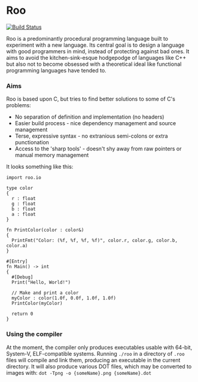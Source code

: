 # Roo
[![Build Status](https://travis-ci.org/IsaacWoods/Roo.svg?branch=master)](https://travis-ci.org/IsaacWoods/Roo)

Roo is a predominantly procedural programming language built to experiment with a new language.
Its central goal is to design a language with good programmers in mind, instead of protecting against
bad ones. It aims to avoid the kitchen-sink-esque hodgepodge of languages like C++ but also not to become
obsessed with a theoretical ideal like functional programming languages have tended to.

### Aims
Roo is based upon C, but tries to find better solutions to some of C's problems:
* No separation of definition and implementation (no headers)
* Easier build process - nice dependency management and source management
* Terse, expressive syntax - no extranious semi-colons or extra punctionation
* Access to the 'sharp tools' - doesn't shy away from raw pointers or manual memory management

It looks something like this:

``` roo
import roo.io

type color
{
  r : float
  g : float
  b : float
  a : float
}

fn PrintColor(color : color&)
{
  PrintFmt("Color: (%f, %f, %f, %f)", color.r, color.g, color.b, color.a)
}

#[Entry]
fn Main() -> int
{
  #[Debug]
  Print("Hello, World!")

  // Make and print a color
  myColor : color(1.0f, 0.0f, 1.0f, 1.0f)
  PrintColor(myColor)

  return 0
}
```

### Using the compiler
At the moment, the compiler only produces executables usable with 64-bit, System-V, ELF-compatible systems.
Running `./roo` in a directory of `.roo` files will compile and link them, producing an executable in the
current directory. It will also produce various DOT files, which may be converted to images with:
`dot -Tpng -o {someName}.png {someName}.dot`
